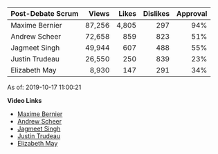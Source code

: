 Post-Debate Scrum | Views | Likes | Dislikes | Approval
--- | ---: | ---: | ---: | ---:
Maxime Bernier       |  87,256 |   4,805 |     297 | 94%
Andrew Scheer        |  72,658 |     859 |     823 | 51%
Jagmeet Singh        |  49,944 |     607 |     488 | 55%
Justin Trudeau       |  26,550 |     250 |     839 | 23%
Elizabeth May        |   8,930 |     147 |     291 | 34%

As of: 2019-10-17 11:00:21


**Video Links**
- [Maxime Bernier](https://youtu.be/X_IUY25ajUU)
- [Andrew Scheer](https://youtu.be/6zVtckrxLmo)
- [Jagmeet Singh](https://youtu.be/DnIzty_VQvs)
- [Justin Trudeau](https://youtu.be/YSg27gaztys)
- [Elizabeth May](https://youtu.be/rcwNJEHJVus)

